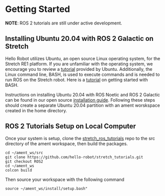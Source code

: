 # Getting Started

**NOTE**: ROS 2 tutorials are still under active development. 

## Installing Ubuntu 20.04 with ROS 2 Galactic on Stretch
Hello Robot utilizes Ubuntu, an open source Linux operating system, for the Stretch RE1 platform. If you are unfamiliar with the operating system, we encourage you to review a [tutorial](https://ubuntu.com/tutorials/command-line-for-beginners#1-overview) provided by Ubuntu. Additionally, the Linux command line, BASH, is used to execute commands and is needed to run ROS on the Stretch robot. Here is a [tutorial](https://ryanstutorials.net/linuxtutorial/) on getting started with BASH.

Instructions on installing Ubuntu 20.04 with ROS Noetic and ROS 2 Galactic can be found in our open source [installation guide](https://github.com/hello-robot/stretch_ros/blob/dev/noetic/install_noetic.md). Following these steps should create a separate Ubuntu 20.04 partition with an ament worskspace created in the home directory.

## ROS 2 Tutorials Setup on Local Computer
Once your system is setup, clone the [stretch_ros_tutorials](https://github.com/hello-sanchez/stretch_ros_tutorials.git) repo to the src directory of the ament workspace, then build the packages.

```
cd ~/ament_ws/src
git clone https://github.com/hello-robot/stretch_tutorials.git
git checkout ROS2
cd ~/ament_ws
colcon build
```

Then source your workspace with the following command
```
source ~/ament_ws/install/setup.bash"
```

